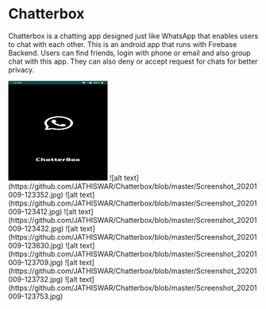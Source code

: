 # Chatterbox
Chatterbox is a chatting app designed just like WhatsApp that enables users to chat with each other. This is an android app that runs with Firebase Backend. Users can find friends, login with phone or email and also group chat with this app. They can also deny or accept request for chats for better privacy.

<img src="https://github.com/JATHISWAR/Chatterbox/blob/master/Screenshot_20201009-123253.jpg" width="200" height="200"/>
![alt text](https://github.com/JATHISWAR/Chatterbox/blob/master/Screenshot_20201009-123352.jpg)
![alt text](https://github.com/JATHISWAR/Chatterbox/blob/master/Screenshot_20201009-123412.jpg)
![alt text](https://github.com/JATHISWAR/Chatterbox/blob/master/Screenshot_20201009-123432.jpg)
![alt text](https://github.com/JATHISWAR/Chatterbox/blob/master/Screenshot_20201009-123630.jpg)
![alt text](https://github.com/JATHISWAR/Chatterbox/blob/master/Screenshot_20201009-123709.jpg)
![alt text](https://github.com/JATHISWAR/Chatterbox/blob/master/Screenshot_20201009-123732.jpg)
![alt text](https://github.com/JATHISWAR/Chatterbox/blob/master/Screenshot_20201009-123753.jpg)
